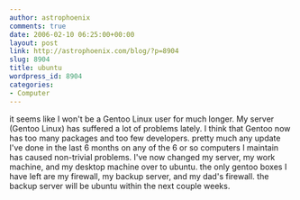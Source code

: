 ```yaml
---
author: astrophoenix
comments: true
date: 2006-02-10 06:25:00+00:00
layout: post
link: http://astrophoenix.com/blog/?p=8904
slug: 8904
title: ubuntu
wordpress_id: 8904
categories:
- Computer
---
```


it seems like I won't be a Gentoo Linux user for much longer. My server (Gentoo Linux) has suffered a lot of problems lately. I think that Gentoo now has too many packages and too few developers. pretty much any update I've done in the last 6 months on any of the 6 or so computers I maintain has caused non-trivial problems. I've now changed my server, my work machine, and my desktop machine over to ubuntu. the only gentoo boxes I have left are my firewall, my backup server, and my dad's firewall. the backup server will be ubuntu within the next couple weeks.
